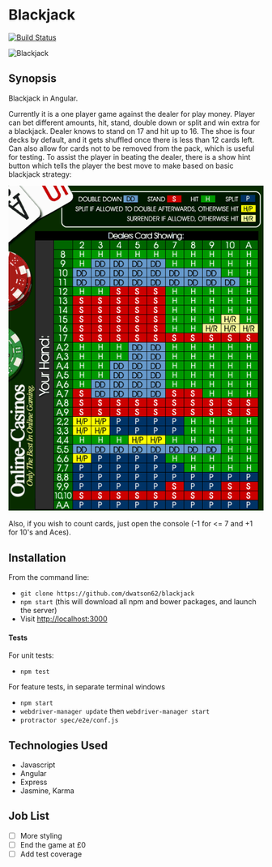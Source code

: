 Blackjack
=======================

[![Build Status](https://travis-ci.org/dwatson62/blackjack.svg?branch=master)](https://travis-ci.org/dwatson62/blackjack)

![Blackjack](https://github.com/dwatson62/blackjack/blob/master/public/images/blackjack.png)

## Synopsis

Blackjack in Angular.

Currently it is a one player game against the dealer for play money. Player can bet different amounts, hit, stand, double down or split and win extra for a blackjack. Dealer knows to stand on 17 and hit up to 16. The shoe is four decks by default, and it gets shuffled once there is less than 12 cards left. Can also allow for cards not to be removed from the pack, which is useful for testing. To assist the player in beating the dealer, there is a show hint button which tells the player the best move to make based on basic blackjack strategy:

![Blackjack-chart](https://github.com/dwatson62/blackjack/blob/master/public/images/blackjack-chart.gif)

Also, if you wish to count cards, just open the console (-1 for <= 7 and +1 for 10's and Aces).

## Installation

From the command line:

- ``` git clone https://github.com/dwatson62/blackjack ```
- ``` npm start ``` (this will download all npm and bower packages, and launch the server)
- Visit [http://localhost:3000](http://localhost:3000)

#### Tests

For unit tests:

- ``` npm test ```

For feature tests, in separate terminal windows

- ``` npm start ```
- ``` webdriver-manager update ``` then ``` webdriver-manager start ```
- ``` protractor spec/e2e/conf.js ```

## Technologies Used

- Javascript
- Angular
- Express
- Jasmine, Karma

## Job List

- [ ] More styling
- [ ] End the game at £0
- [ ] Add test coverage
